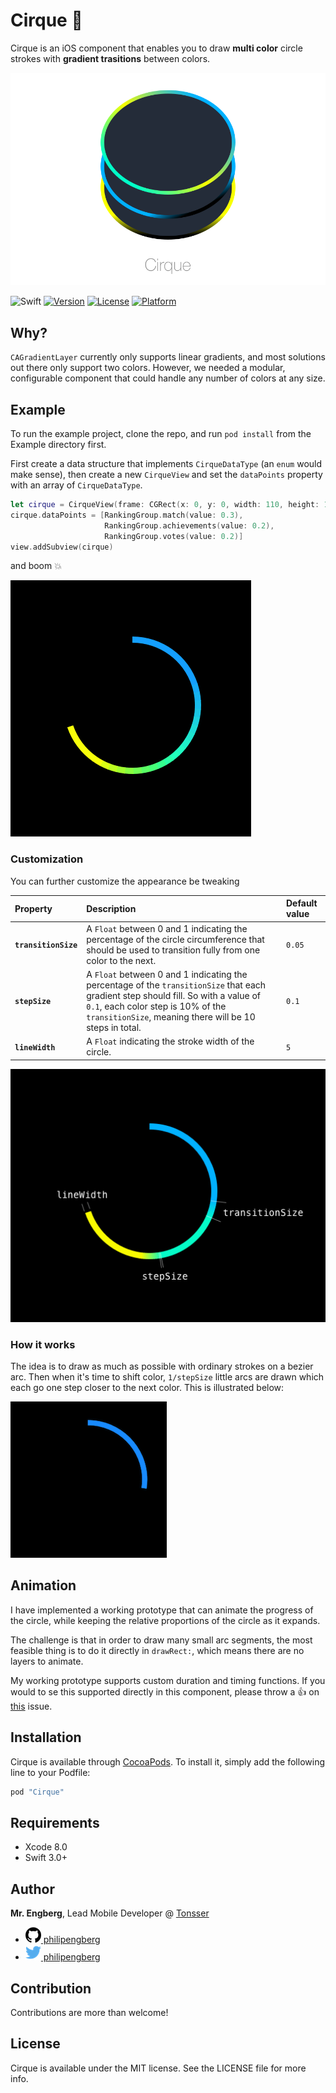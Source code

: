 
# Cirque 🎨
Cirque is an iOS component that enables you to draw **multi color** circle strokes with **gradient trasitions** between colors.


![cirque icon 2](/img/Cirque.png)


![Swift](https://img.shields.io/badge/Swift-3.0-brightgreen.svg)
[![Version](https://img.shields.io/cocoapods/v/Cirque.svg?style=flat)](http://cocoapods.org/pods/Cirque)
[![License](https://img.shields.io/cocoapods/l/Cirque.svg?style=flat)](http://cocoapods.org/pods/Cirque)
[![Platform](https://img.shields.io/cocoapods/p/Cirque.svg?style=flat)](http://cocoapods.org/pods/Cirque)

## Why?
`CAGradientLayer` currently only supports linear gradients, and most solutions out there only support two colors. However, we needed a modular, configurable component that could handle any number of colors at any size.

## Example

To run the example project, clone the repo, and run `pod install` from the Example directory first.

First create a data structure that implements `CirqueDataType` (an `enum` would make sense), then create a new `CirqueView` and set the `dataPoints` property with an array of `CirqueDataType`.
```swift
let cirque = CirqueView(frame: CGRect(x: 0, y: 0, width: 110, height: 110))
cirque.dataPoints = [RankingGroup.match(value: 0.3), 
                     RankingGroup.achievements(value: 0.2), 
                     RankingGroup.votes(value: 0.2)]
view.addSubview(cirque)
```
and boom 💥

![Example](/img/Example.png)

### Customization
You can further customize the appearance be tweaking

| Property | Description | Default value |
|:---------|:------------|:--------------|
|**`transitionSize`**| A `Float` between 0 and 1 indicating the percentage of the circle circumference that should be used to transition fully from one color to the next. | `0.05` |
|**`stepSize`**| A `Float` between 0 and 1 indicating the percentage of the `transitionSize` that each gradient step should fill. So with a value of `0.1`, each color step is 10% of the `transitionSize`, meaning there will be 10 steps in total. | `0.1` |
|**`lineWidth`**| A `Float` indicating the stroke width of the circle. | `5` |

![Expainer](/img/Explainer.png)

### How it works
The idea is to draw as much as possible with ordinary strokes on a bezier arc. Then when it's time to shift color, `1/stepSize` little arcs are drawn which each go one step closer to the next color. This is illustrated below:

![Example](/img/HowItWorks.gif)

## Animation
I have implemented a working prototype that can animate the progress of the circle, while keeping the relative proportions of the circle as it expands.

The challenge is that in order to draw many small arc segments, the most feasible thing is to do it directly in `drawRect:`, which means there are no layers to animate.

My working prototype supports custom duration and timing functions. If you would to se this supported directly in this component, please throw a 👍 on [this](https://github.com/tonsser/Cirque/issues/1) issue.

## Installation

Cirque is available through [CocoaPods](http://cocoapods.org). To install
it, simply add the following line to your Podfile:

```ruby
pod "Cirque"
```

## Requirements

* Xcode 8.0
* Swift 3.0+

## Author

**Mr. Engberg**, Lead Mobile Developer @ [Tonsser](https://github.com/tonsser)

- [![GitHub](/img/GitHub.png) philipengberg](https://github.com/philipengberg)
- [![Twitter](/img/Twitter.png) philipengberg](https://twitter.com/philipengberg)


## Contribution
Contributions are more than welcome!

## License

Cirque is available under the MIT license. See the LICENSE file for more info.
